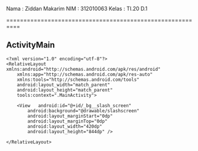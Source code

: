 Nama        : Ziddan Makarim
NIM         : 312010063
Kelas       : TI.20 D.1

==========================================================

## ActivityMain
````
<?xml version="1.0" encoding="utf-8"?>
<RelativeLayout xmlns:android="http://schemas.android.com/apk/res/android"
    xmlns:app="http://schemas.android.com/apk/res-auto"
    xmlns:tools="http://schemas.android.com/tools"
    android:layout_width="match_parent"
    android:layout_height="match_parent"
    tools:context=".MainActivity">

    <View   android:id="@+id/_bg__slash_screen"
        android:background="@drawable/slashscreen"
        android:layout_marginStart="0dp"
        android:layout_marginTop="0dp"
        android:layout_width="420dp"
        android:layout_height="844dp" />

</RelativeLayout>
````
